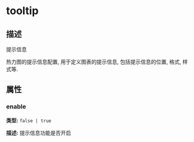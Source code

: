 # tooltip
## 描述
提示信息

热力图的提示信息配置, 用于定义图表的提示信息, 包括提示信息的位置, 格式, 样式等.


## 属性

### enable

**类型:** `false | true`

**描述:**
提示信息功能是否开启